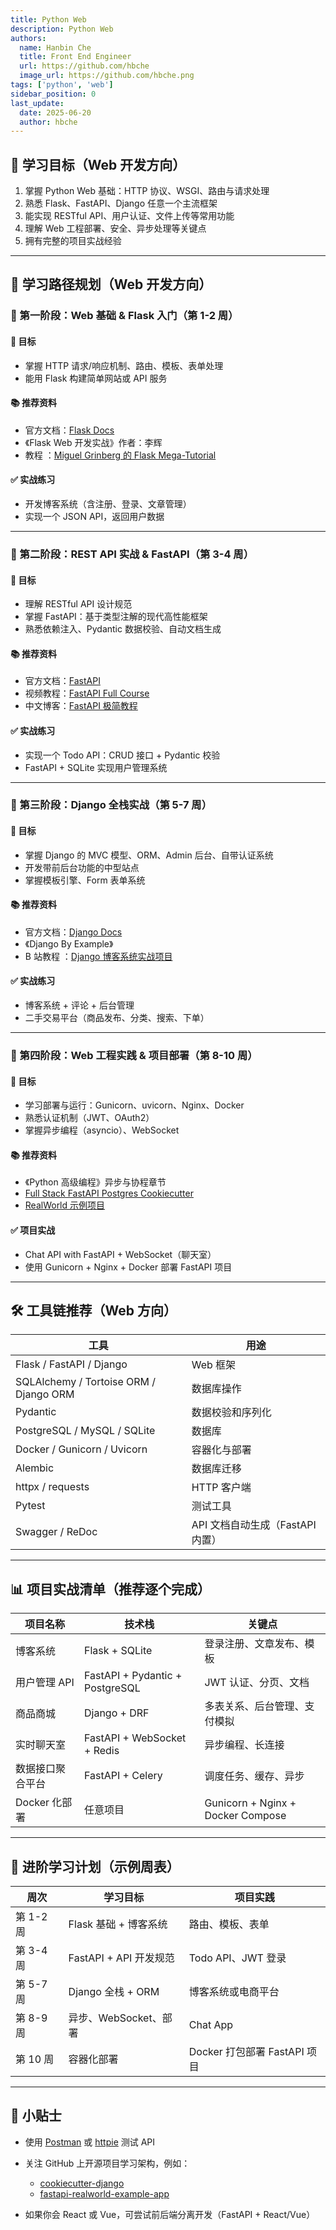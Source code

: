 ```yaml
---
title: Python Web
description: Python Web
authors:
  name: Hanbin Che
  title: Front End Engineer
  url: https://github.com/hbche
  image_url: https://github.com/hbche.png
tags: ['python', 'web']
sidebar_position: 0
last_update:
  date: 2025-06-20
  author: hbche
---
```


## 🎯 学习目标（Web 开发方向）

1. 掌握 Python Web 基础：HTTP 协议、WSGI、路由与请求处理
2. 熟悉 Flask、FastAPI、Django 任意一个主流框架
3. 能实现 RESTful API、用户认证、文件上传等常用功能
4. 理解 Web 工程部署、安全、异步处理等关键点
5. 拥有完整的项目实战经验

---

## 🧾 学习路径规划（Web 开发方向）

### 📘 第一阶段：Web 基础 & Flask 入门（第 1-2 周）

#### 🎯 目标

- 掌握 HTTP 请求/响应机制、路由、模板、表单处理
- 能用 Flask 构建简单网站或 API 服务

#### 📚 推荐资料

- 官方文档：[Flask Docs](https://flask.palletsprojects.com/)
- 《Flask Web 开发实战》作者：李辉
- 教程
  ：[Miguel Grinberg 的 Flask Mega-Tutorial](https://blog.miguelgrinberg.com/post/the-flask-mega-tutorial-part-i-hello-world)

#### ✅ 实战练习

- 开发博客系统（含注册、登录、文章管理）
- 实现一个 JSON API，返回用户数据

---

### 📗 第二阶段：REST API 实战 & FastAPI（第 3-4 周）

#### 🎯 目标

- 理解 RESTful API 设计规范
- 掌握 FastAPI：基于类型注解的现代高性能框架
- 熟悉依赖注入、Pydantic 数据校验、自动文档生成

#### 📚 推荐资料

- 官方文档：[FastAPI](https://fastapi.tiangolo.com/)
- 视频教程：[FastAPI Full Course](https://www.youtube.com/watch?v=0sOvCWFmrtA)
- 中文博客：[FastAPI 极简教程](https://fastapi.tiangolo.com/zh/tutorial/)

#### ✅ 实战练习

- 实现一个 Todo API：CRUD 接口 + Pydantic 校验
- FastAPI + SQLite 实现用户管理系统

---

### 📙 第三阶段：Django 全栈实战（第 5-7 周）

#### 🎯 目标

- 掌握 Django 的 MVC 模型、ORM、Admin 后台、自带认证系统
- 开发带前后台功能的中型站点
- 掌握模板引擎、Form 表单系统

#### 📚 推荐资料

- 官方文档：[Django Docs](https://docs.djangoproject.com/en/stable/)
- 《Django By Example》
- B 站教程
  ：[Django 博客系统实战项目](https://www.bilibili.com/video/BV1PJ411d7Ys)

#### ✅ 实战练习

- 博客系统 + 评论 + 后台管理
- 二手交易平台（商品发布、分类、搜索、下单）

---

### 📕 第四阶段：Web 工程实践 & 项目部署（第 8-10 周）

#### 🎯 目标

- 学习部署与运行：Gunicorn、uvicorn、Nginx、Docker
- 熟悉认证机制（JWT、OAuth2）
- 掌握异步编程（asyncio）、WebSocket

#### 📚 推荐资料

- 《Python 高级编程》异步与协程章节
- [Full Stack FastAPI Postgres Cookiecutter](https://github.com/tiangolo/full-stack-fastapi-postgresql)
- [RealWorld 示例项目](https://github.com/gothinkster/realworld)

#### ✅ 项目实战

- Chat API with FastAPI + WebSocket（聊天室）
- 使用 Gunicorn + Nginx + Docker 部署 FastAPI 项目

---

## 🛠 工具链推荐（Web 方向）

| 工具                                   | 用途                             |
| -------------------------------------- | -------------------------------- |
| Flask / FastAPI / Django               | Web 框架                         |
| SQLAlchemy / Tortoise ORM / Django ORM | 数据库操作                       |
| Pydantic                               | 数据校验和序列化                 |
| PostgreSQL / MySQL / SQLite            | 数据库                           |
| Docker / Gunicorn / Uvicorn            | 容器化与部署                     |
| Alembic                                | 数据库迁移                       |
| httpx / requests                       | HTTP 客户端                      |
| Pytest                                 | 测试工具                         |
| Swagger / ReDoc                        | API 文档自动生成（FastAPI 内置） |

---

## 📊 项目实战清单（推荐逐个完成）

| 项目名称         | 技术栈                          | 关键点                            |
| ---------------- | ------------------------------- | --------------------------------- |
| 博客系统         | Flask + SQLite                  | 登录注册、文章发布、模板          |
| 用户管理 API     | FastAPI + Pydantic + PostgreSQL | JWT 认证、分页、文档              |
| 商品商城         | Django + DRF                    | 多表关系、后台管理、支付模拟      |
| 实时聊天室       | FastAPI + WebSocket + Redis     | 异步编程、长连接                  |
| 数据接口聚合平台 | FastAPI + Celery                | 调度任务、缓存、异步              |
| Docker 化部署    | 任意项目                        | Gunicorn + Nginx + Docker Compose |

---

## 📅 进阶学习计划（示例周表）

| 周次      | 学习目标               | 项目实践                     |
| --------- | ---------------------- | ---------------------------- |
| 第 1-2 周 | Flask 基础 + 博客系统  | 路由、模板、表单             |
| 第 3-4 周 | FastAPI + API 开发规范 | Todo API、JWT 登录           |
| 第 5-7 周 | Django 全栈 + ORM      | 博客系统或电商平台           |
| 第 8-9 周 | 异步、WebSocket、部署  | Chat App                     |
| 第 10 周  | 容器化部署             | Docker 打包部署 FastAPI 项目 |

---

## 📌 小贴士

- 使用 [Postman](https://www.postman.com/) 或 [httpie](https://httpie.io/) 测试
  API
- 关注 GitHub 上开源项目学习架构，例如：

  - [cookiecutter-django](https://github.com/cookiecutter/cookiecutter-django)
  - [fastapi-realworld-example-app](https://github.com/nsidnev/fastapi-realworld-example-app)

- 如果你会 React 或 Vue，可尝试前后端分离开发（FastAPI + React/Vue）
